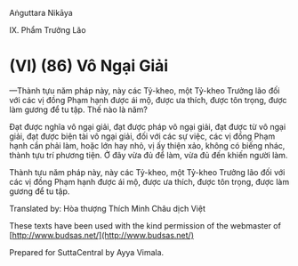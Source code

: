 Aṅguttara Nikāya

IX. Phẩm Trưởng Lão

# (VI) (86) Vô Ngại Giải

—Thành tựu năm pháp này, này các Tỷ-kheo, một Tỷ-kheo Trưởng lão đối với các vị đồng Phạm hạnh được ái mộ, được ưa thích, được tôn trọng, được làm gương để tu tập. Thế nào là năm?

Ðạt được nghĩa vô ngại giải, đạt được pháp vô ngại giải, đạt được từ vô ngại giải, đạt được biện tài vô ngại giải, đối với các sự việc, các vị đồng Phạm hạnh cần phải làm, hoặc lớn hay nhỏ, vị ấy thiện xảo, không có biếng nhác, thành tựu trí phương tiện. Ở đây vừa đủ để làm, vừa đủ đến khiến người làm.

Thành tựu năm pháp này, này các Tỷ-kheo, một Tỷ-kheo Trưởng lão đối với các vị đồng Phạm hạnh được ái mộ, được ưa thích, được tôn trọng, được làm gương để tu tập.

Translated by: Hòa thượng Thích Minh Châu dịch Việt

These texts have been used with the kind permission of the webmaster of [http://www.budsas.net/](http://www.budsas.net/)

Prepared for SuttaCentral by Ayya Vimala.